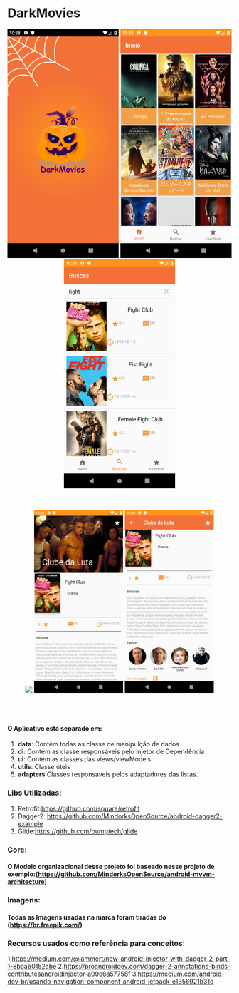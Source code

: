 # DarkMovies


<p align="center">
  <img src="https://github.com/Paul0Cesar/DarkMovies/blob/master/imgs/1.png" width="250">
  <img src="https://github.com/Paul0Cesar/DarkMovies/blob/master/imgs/2.png" width="250">
  <img src="https://github.com/Paul0Cesar/DarkMovies/blob/master/imgs/3.png" width="250">
</p>
<br>
<p align="center">
  <img src="https://github.com/Paul0Cesar/DarkMovies/blob/master/imgs4.png" width="200">
  <img src="https://github.com/Paul0Cesar/DarkMovies/blob/master/imgs/5.png" width="200">
  <img src="https://github.com/Paul0Cesar/DarkMovies/blob/master/imgs/6.png" width="200">
</p>
<br>
<br>


#### O Aplicativo está separado em:
1. **data**: Contém todas as classe de manipulção de dados
2. **di**: Contém as classe responsáveis pelo injetor de Dependência 
3. **ui**: Contém as classes das views/viewModels
4. **utils**: Classe úteis
5. **adapters**:Classes responsaveis pelos adaptadores das listas.

### Libs Utilizadas:
1. Retrofit:https://github.com/square/retrofit
2. Dagger2: https://github.com/MindorksOpenSource/android-dagger2-example
3. Glide:https://github.com/bumptech/glide

### Core:
#### O Modelo organizacional desse projeto foi baseado nesse projeto de exemplo:(https://github.com/MindorksOpenSource/android-mvvm-architecture)

### Imagens:
#### Todas as Imagens usadas na marca foram tiradas do (https://br.freepik.com/)

### Recursos usados como referência para conceitos:
1.https://medium.com/@iammert/new-android-injector-with-dagger-2-part-1-8baa60152abe
2.https://proandroiddev.com/dagger-2-annotations-binds-contributesandroidinjector-a09e6a57758f
3.https://medium.com/android-dev-br/usando-navigation-component-android-jetpack-e1356921b31d



